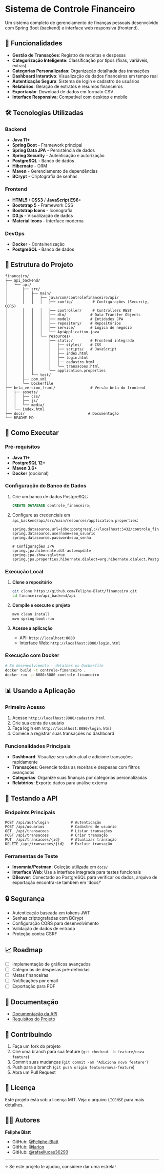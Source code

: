 # Sistema de Controle Financeiro

Um sistema completo de gerenciamento de finanças pessoais desenvolvido com Spring Boot (backend) e interface web responsiva (frontend).

## 🚀 Funcionalidades

- **Gestão de Transações**: Registro de receitas e despesas
- **Categorização Inteligente**: Classificação por tipos (fixas, variáveis, extras)
- **Categorias Personalizadas**: Organização detalhada das transações
- **Dashboard Interativo**: Visualização de dados financeiros em tempo real
- **Autenticação Segura**: Sistema de login e cadastro de usuários
- **Relatórios**: Geração de extratos e resumos financeiros
- **Exportação**: Download de dados em formato CSV
- **Interface Responsiva**: Compatível com desktop e mobile

## 🛠️ Tecnologias Utilizadas

### Backend
- **Java 11+**
- **Spring Boot** - Framework principal
- **Spring Data JPA** - Persistência de dados
- **Spring Security** - Autenticação e autorização
- **PostgreSQL** - Banco de dados
- **Hibernate** - ORM
- **Maven** - Gerenciamento de dependências
- **BCrypt** - Criptografia de senhas

### Frontend
- **HTML5** / **CSS3** / **JavaScript ES6+**
- **Bootstrap 5** - Framework CSS
- **Bootstrap Icons** - Iconografia
- **D3.js** - Visualização de dados
- **Material Icons** - Interface moderna

### DevOps
- **Docker** - Containerização
- **PostgreSQL** - Banco de dados

## 📁 Estrutura do Projeto

```
financeiro/
├── api_backend/
│   └── api/
│       ├── src/
│       │   ├── main/
│       │   │   ├── java/com/controlefinanceiro/api/
│       │   │   │   ├── config/         # Configurações (Security, CORS)
│       │   │   │   ├── controller/     # Controllers REST
│       │   │   │   ├── dto/           # Data Transfer Objects
│       │   │   │   ├── model/         # Entidades JPA
│       │   │   │   ├── repository/    # Repositórios
│       │   │   │   ├── service/       # Lógica de negócio
│       │   │   │   └── ApiApplication.java
│       │   │   └── resources/
│       │   │       ├── static/        # Frontend integrado
│       │   │       │   ├── styles/    # CSS
│       │   │       │   ├── scripts/   # JavaScript
│       │   │       │   ├── index.html
│       │   │       │   ├── login.html
│       │   │       │   ├── cadastro.html
│       │   │       │   └── transacoes.html
│       │   │       └── application.properties
│       │   └── test/
│       ├── pom.xml
│       └── Dockerfile
├── beta_version_front/                # Versão beta do frontend
│   ├── assets/
│   │   ├── css/
│   │   ├── js/
│   │   └── media/
│   └── index.html
├── docs/                             # Documentação
└── README.MD
```

## 🚀 Como Executar

### Pré-requisitos

- **Java 11+**
- **PostgreSQL 12+**
- **Maven 3.6+**
- **Docker** (opcional)

### Configuração do Banco de Dados

1. Crie um banco de dados PostgreSQL:
   ```sql
   CREATE DATABASE controle_financeiro;
   ```

2. Configure as credenciais em `api_backend/api/src/main/resources/application.properties`:
   ```properties
   spring.datasource.url=jdbc:postgresql://localhost:5432/controle_financeiro
   spring.datasource.username=seu_usuario
   spring.datasource.password=sua_senha
   
   # Configurações JPA
   spring.jpa.hibernate.ddl-auto=update
   spring.jpa.show-sql=true
   spring.jpa.properties.hibernate.dialect=org.hibernate.dialect.PostgreSQLDialect
   ```

### Execução Local

1. **Clone o repositório**
   ```bash
   git clone https://github.com/Feliphe-Blatt/financeiro.git
   cd financeiro/api_backend/api
   ```

2. **Compile e execute o projeto**
   ```bash
   mvn clean install
   mvn spring-boot:run
   ```

3. **Acesse a aplicação**
   - API: `http://localhost:8080`
   - Interface Web: `http://localhost:8080/login.html`

### Execução com Docker

```bash
# Em desenvolvimento - detalhes no Dockerfile
docker build -t controle-financeiro .
docker run -p 8080:8080 controle-financeiro
```

## 📊 Usando a Aplicação

### Primeiro Acesso

1. Acesse `http://localhost:8080/cadastro.html`
2. Crie sua conta de usuário
3. Faça login em `http://localhost:8080/login.html`
4. Comece a registrar suas transações no dashboard

### Funcionalidades Principais

- **Dashboard**: Visualize seu saldo atual e adicione transações rapidamente
- **Transações**: Gerencie todas as receitas e despesas com filtros avançados
- **Categorias**: Organize suas finanças por categorias personalizadas
- **Relatórios**: Exporte dados para análise externa

## 🧪 Testando a API

### Endpoints Principais

```
POST /api/auth/login          # Autenticação
POST /api/usuarios            # Cadastro de usuário
GET  /api/transacoes          # Listar transações
POST /api/transacoes          # Criar transação
PUT  /api/transacoes/{id}     # Atualizar transação
DELETE /api/transacoes/{id}   # Excluir transação
```

### Ferramentas de Teste

- **Insomnia/Postman**: Coleção utilizada em `docs/`
- **Interface Web**: Use a interface integrada para testes funcionais
- **DBeaver**: Conectado ao PostgreSQL para verificar os dados, arquivo de exportação encontra-se também em 'docs/'

## 🔒 Segurança

- Autenticação baseada em tokens JWT
- Senhas criptografadas com BCrypt
- Configuração CORS para desenvolvimento
- Validação de dados de entrada
- Proteção contra CSRF

## 📈 Roadmap

- [ ] Implementação de gráficos avançados
- [ ] Categorias de despesas pré-definidas
- [ ] Metas financeiras
- [ ] Notificações por email
- [ ] Exportação para PDF

## 📖 Documentação

- [Documentação da API](./api_backend/docs/Documentação.MD)
- [Requisitos do Projeto](./projetoControleFinanceiro.pdf)

## 🤝 Contribuindo

1. Faça um fork do projeto
2. Crie uma branch para sua feature (`git checkout -b feature/nova-feature`)
3. Commit suas mudanças (`git commit -am 'Adiciona nova feature'`)
4. Push para a branch (`git push origin feature/nova-feature`)
5. Abra um Pull Request

## 📄 Licença

Este projeto está sob a licença MIT. Veja o arquivo `LICENSE` para mais detalhes.

## 👨‍💻 Autores

**Feliphe Blatt**
- GitHub: [@Feliphe-Blatt](https://github.com/Feliphe-Blatt)
- GitHub: [@Iarlon](https://github.com/Iarlon)
- GitHub: [@rafaellucas30290](https://github.com/rafaellucas30290)

---

⭐ Se este projeto te ajudou, considere dar uma estrela!
